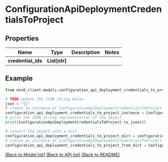# ConfigurationApiDeploymentCredentialsToProject


## Properties

Name | Type | Description | Notes
------------ | ------------- | ------------- | -------------
**credential_ids** | **List[str]** |  | 

## Example

```python
from env0_client.models.configuration_api_deployment_credentials_to_project import ConfigurationApiDeploymentCredentialsToProject

# TODO update the JSON string below
json = "{}"
# create an instance of ConfigurationApiDeploymentCredentialsToProject from a JSON string
configuration_api_deployment_credentials_to_project_instance = ConfigurationApiDeploymentCredentialsToProject.from_json(json)
# print the JSON string representation of the object
print(ConfigurationApiDeploymentCredentialsToProject.to_json())

# convert the object into a dict
configuration_api_deployment_credentials_to_project_dict = configuration_api_deployment_credentials_to_project_instance.to_dict()
# create an instance of ConfigurationApiDeploymentCredentialsToProject from a dict
configuration_api_deployment_credentials_to_project_from_dict = ConfigurationApiDeploymentCredentialsToProject.from_dict(configuration_api_deployment_credentials_to_project_dict)
```
[[Back to Model list]](../README.md#documentation-for-models) [[Back to API list]](../README.md#documentation-for-api-endpoints) [[Back to README]](../README.md)


